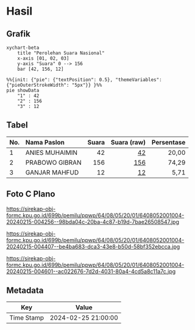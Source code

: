 # Hasil

## Grafik

```mermaid
xychart-beta
    title "Perolehan Suara Nasional"
    x-axis [01, 02, 03]
    y-axis "Suara" 0 --> 156
    bar [42, 156, 12]
```

```mermaid
%%{init: {"pie": {"textPosition": 0.5}, "themeVariables": {"pieOuterStrokeWidth": "5px"}} }%%
pie showData
    "1" : 42
    "2" : 156
    "3" : 12
```

## Tabel

| No. | Nama Paslon    | Suara | Suara (raw) | Persentase |
|:--- |:-------------- | -----:| -----------:| ----------:|
| 1   | ANIES MUHAIMIN | 42    | [42][p-1]   | 20,00      |
| 2   | PRABOWO GIBRAN | 156   | [156][p-2]  | 74,29      |
| 3   | GANJAR MAHFUD  | 12    | [12][p-3]   | 5,71       |


[p-1]: https://github.com/gigit-pemilu/pemilu-2024/blob/main/pilpres/hitung-suara/sub/64-kalimantan-timur/sub/08-kutai-timur/sub/05-sangkulirang/sub/2001-kerayaan/sub/004-tps/sub/paslon-1.txt
[p-2]: https://github.com/gigit-pemilu/pemilu-2024/blob/main/pilpres/hitung-suara/sub/64-kalimantan-timur/sub/08-kutai-timur/sub/05-sangkulirang/sub/2001-kerayaan/sub/004-tps/sub/paslon-2.txt
[p-3]: https://github.com/gigit-pemilu/pemilu-2024/blob/main/pilpres/hitung-suara/sub/64-kalimantan-timur/sub/08-kutai-timur/sub/05-sangkulirang/sub/2001-kerayaan/sub/004-tps/sub/paslon-3.txt

## Foto C Plano

https://sirekap-obj-formc.kpu.go.id/699b/pemilu/ppwp/64/08/05/20/01/6408052001004-20240215-004256--98bda04c-20ba-4c87-b19d-7bae26508547.jpg

https://sirekap-obj-formc.kpu.go.id/699b/pemilu/ppwp/64/08/05/20/01/6408052001004-20240215-004407--be4ba683-dca3-43e8-b50d-58bf352ebcca.jpg

https://sirekap-obj-formc.kpu.go.id/699b/pemilu/ppwp/64/08/05/20/01/6408052001004-20240215-004601--ac022676-7d2d-4031-80a4-4cd5a8c11a7c.jpg


## Metadata

| Key        | Value               |
| ---------- | ------------------- |
| Time Stamp | 2024-02-25 21:00:00 |



